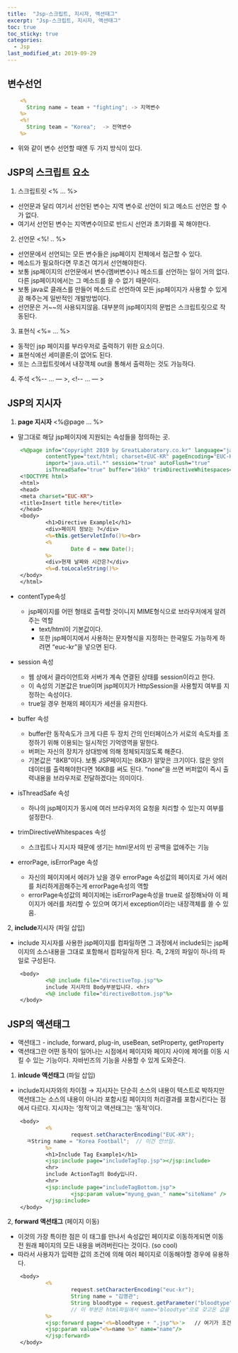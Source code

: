 ```yaml
---
title:  "Jsp-스크립트, 지시자, 액션태그"
excerpt: "Jsp-스크립트, 지시자, 액션태그"
toc: true
toc_sticky: true  
categories:
  - Jsp
last_modified_at: 2019-09-29
---
```


## 변수선언
```jsp
    <%
      String name = team + "fighting"; -> 지역변수
    %>
    <%!
      String team = "Korea";  -> 전역변수
    %>
```
- 위와 같이 변수 선언할 때엔 두 가지 방식이 있다.


## **JSP의 스크립트 요소**
1. 스크립트릿 <% … %>
- 선언문과 달리 여기서 선언된 변수는 지역 변수로 선언이 되고 메소드 선언은 할 수가 없다.
- 여기서 선언된 변수는 지역변수이므로 반드시 선언과 초기화를 꼭 해야한다.


2. 선언문 <%! .. %>
- 선언문에서 선언되는 모든 변수들은 jsp페이지 전체에서 접근할 수 있다.
- 메소드가 필요하다면 무조건 여기서 선언해야한다.
- 보통 jsp페이지의 선언문에서 변수(멤버변수)나 메소드를 선언하는 일이 거의 없다. 다른 jsp페이지에서는 그 메소드를 쓸 수 없기 때문이다.
- 보통 java로 클래스를 만들어 메소드르 선언하여 모든 jsp페이지가 사용할 수 있게끔 해주는게 일반적인 개발방법이다.
- 선언문은 거~~의 사용되지않음. 대부분의 jsp페이지의 문법은 스크립트릿으로 작동된다.


3. 표현식 <%= … %>
- 동적인 jsp 페이지를 부라우저로 출력하기 위한 요소이다.
- 표현식에선 세미콜론;이 없어도 된다.
- 또는 스크립트릿에서 내장객체 out을 통해서 출력하는 것도 가능하다.


4. 주석 <%-- … — >, <!-- … — >


## **JSP의 지시자**
1. **page 지시자** <%@page … %>
  - 말그대로 해당 jsp페이지에 지원되는 속성들을 정의하는 곳.  

```jsp
    <%@page info="Copyright 2019 by GreatLaboratory.co.kr" language="java"
            contentType="text/html; charset=EUC-KR" pageEncoding="EUC-KR"
            import="java.util.*" session="true" autoFlush="true"
            isThreadSafe="true" buffer="16kb" trimDirectiveWhitespaces="true"%>
    <!DOCTYPE html>
    <html>
    <head>
    <meta charset="EUC-KR">
    <title>Insert title here</title>
    </head>
    <body>
            <h1>Directive Example1</h1>
            <div>페이지 정보는 ?</div>
            <%=this.getServletInfo()%><br>
            <%
                    Date d = new Date();
            %>
            <div>현재 날짜와 시간은?</div>
            <%=d.toLocaleString()%>
    </body>
    </html>
```  
  
  
   - contentType속성
       - jsp페이지를 어떤 형태로 출력할 것이니지 MIME형식으로 브라우저에게 알려주는 역할
            - text/html이 기본값이다.
            - 또한 jsp페이지에서 사용하는 문자형식을 지정하는 한국말도 가능하게 하려면 “euc-kr”을 넣으면 된다.
        
   - session 속성
       - 웹 상에서 클라이언트와 서버가 계속 연결된 상태를 session이라고 한다.
       - 이 속성의 기본값은 true이며 jsp페이지가 HttpSession을 사용할지 여부를 지정하는 속성이다.
       - true일 경우 현재의 페이지가 세션을 유지한다.
        
   - buffer 속성
       - buffer란 동작속도가 크게 다른 두 장치 간의 인터페이스가 서로의 속도차를 조정하기 위해 이용되는 일시적인 기억영역을 말한다.
       - 버퍼는 자신의 장치가 상대방에 의해 정체되지않도록 해준다.
       - 기본값은 “8KB”이다. 보통 JSP페이지는 8KB가 알맞은 크기이다. 많은 양의 데이터를 출력해야한다면 16KB를 써도 된다. “none”을 쓰면 버퍼없이 즉시 출력내용을 브라우저로 전달하겠다는 의미이다.
   - isThreadSafe 속성
       - 하나의 jsp페이지가 동시에 여러 브라우저의 요청을 처리할 수 있는지 여부를 설정한다.


   - trimDirectiveWhitespaces 속성
       - 스크립트나 지시자 때문에 생기는 html문서의 빈 공백을 없애주는 기능


   - errorPage, isErrorPage 속성
       - 자신의 페이지에서 에러가 났을 경우 errorPage 속성값의 페이지로 가서 에러를 처리하게끔해주는게 errorPage속성의 역할
       - errorPage속성값의 페이지에는 isErrorPage속성을 true로 설정해놔야 이 페이지가 에러를 처리할 수 있으며 여기서 exception이라는 내장객체를 쓸 수 있음.
            
   2, **include**지시자 (파일 삽입)
   - include 지시자를 사용한 jsp페이지를 컴파일하면 그 과정에서 include되는 jsp페이지의 소스내용을 그대로 포함해서 컴파일하게 된다. 즉, 2개의 파일이 하나의 파일로 구성된다.
```jsp
    <body>
            <%@ include file="directiveTop.jsp"%>
            include 지시자의 Body부분입니다. <hr>
            <%@ include file="directiveBottom.jsp"%>
    </body>
```    

## **JSP의 액션태그**
  
- 액션태그 - include, forward, plug-in, useBean, setProperty, getProperty
- 액션태그란 어떤 동작이 일어나는 시점에서 페이지와 페이지 사이에 제어를 이동 시킬 수 있는 기능이다. 자바빈즈의 기능을 사용할 수 있게 도와준다.  

1. **inlcude 액션태그** (파일 삽입)
- include지시자와의 차이점 → 지시자는 단순히 소스의 내용이 텍스트로 박하지만 액션태그는 소스의 내용이 아니라 포함시킬 페이지의 처리결과를 포함시킨다는 점에서 다르다. 지시자는 ‘정적’이고 액션태그는 ‘동적’이다.  

```jsp 
    <body>
            <%
                    request.setCharacterEncoding("EUC-KR");
      ㅋString name = "Korea Football";  // 이건 안쓰임.
            %>
            <h1>Include Tag Example1</h1>
            <jsp:include page="includeTagTop.jsp"></jsp:include>
            <hr>
            include ActionTag의 Body입니다.
            <hr>
            <jsp:include page="includeTagBottom.jsp">
                    <jsp:param value="myung_gwan_" name="siteName" />
            </jsp:include>
    </body>
```
2, **forward 액션태그** (페이지 이동)
- 이것의 가장 특이한 점은 이 태그를 만나서 속성값인 페이지로 이동하게되면 이동 전 원래 페이지의 모든 내용을 버려버린다는 것이다. (so cool)
- 따라서 사용자가 입력한 값의 조건에 의해 여러 페이지로 이동해야할 경우에 유용하다.  

```jsp
    <body>
            <% 
                    request.setCharacterEncoding("euc-kr");
                    String name = "김명관";
                    String bloodtype = request.getParameter("bloodtype");
                    // 이 부분은 html파일에서 name="bloodtye"으로 갖고온 값을 반환 후 저장한 곳
            %>
            <jsp:forward page='<%=bloodtype + ".jsp"%>'>   // 여기가 조건
            <jsp:param value="<%=name %>" name="name"/>
            </jsp:forward>
    </body>
```
